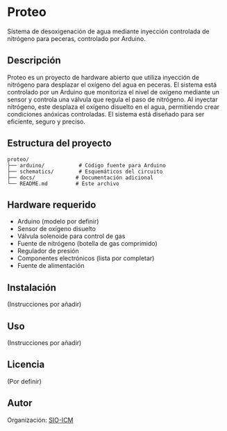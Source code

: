 # Proteo

Sistema de desoxigenación de agua mediante inyección controlada de nitrógeno para peceras, controlado por Arduino.

## Descripción

Proteo es un proyecto de hardware abierto que utiliza inyección de nitrógeno para desplazar el oxígeno del agua en peceras. El sistema está controlado por un Arduino que monitoriza el nivel de oxígeno mediante un sensor y controla una válvula que regula el paso de nitrógeno. Al inyectar nitrógeno, este desplaza el oxígeno disuelto en el agua, permitiendo crear condiciones anóxicas controladas. El sistema está diseñado para ser eficiente, seguro y preciso.

## Estructura del proyecto

```
proteo/
├── arduino/           # Código fuente para Arduino
├── schematics/        # Esquemáticos del circuito
├── docs/             # Documentación adicional
└── README.md         # Este archivo
```

## Hardware requerido

- Arduino (modelo por definir)
- Sensor de oxígeno disuelto
- Válvula solenoide para control de gas
- Fuente de nitrógeno (botella de gas comprimido)
- Regulador de presión
- Componentes electrónicos (lista por completar)
- Fuente de alimentación

## Instalación

(Instrucciones por añadir)

## Uso

(Instrucciones por añadir)

## Licencia

(Por definir)

## Autor

Organización: [SIO-ICM](https://github.com/sio-icm)